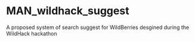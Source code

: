 # MAN_wildhack_suggest
A proposed system of search suggest for WildBerries desgined during the WildHack hackathon
